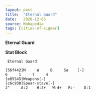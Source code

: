 ```yaml
---
layout: post
title:  "Eternal Guard"
date:   2020-12-05
source: Wahapedia
tags: [cities-of-sigmar]
---
```


**Eternal Guard**

**Stat Block**
```
 Eternal Guard
```

```
[56f442]M     W     B     Sa    [-]
6     1     7     4     
[e85545]Weapons[-]
[c6c930]Spear-stave[-]
2"     A:2    H:3+   W:4+   R:-    D:1   
```


